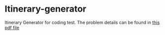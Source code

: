 # Itinerary-generator
Itinerary Generator for coding test. The problem details can be found in [this pdf file](Technical%20Interview%20Problem.pdf)
